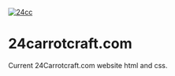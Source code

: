 [![24cc](https://img.shields.io/static/v1?label=24CarrotCraft&message=Everyone%20is%20nice,%20welcoming%20and%20friendly.&logo=mojang&color=CD7F32&style=for-the-badge)](https://24carrotcraft.com)
# 24carrotcraft.com
Current 24Carrotcraft.com website html and css. 
